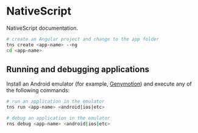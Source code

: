 # NativeScript
NativeScript documentation.

```bash
# create an Angular project and change to the app folder
tns create <app-name> --ng
cd <app-name>
```

## Running and debugging applications

Install an Android emulator (for example, [Genymotion](https://www.genymotion.com/)) and execute any of the following commands:
```bash
# run an application in the emulator
tns run <app-name> <android|ios|etc>

# debug an application in the emulator
rns debug <app-name> <android|ios|etc>
```
